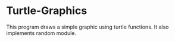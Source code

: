 # Turtle-Graphics
This program draws a simple graphic using turtle functions.
It also implements random module.

